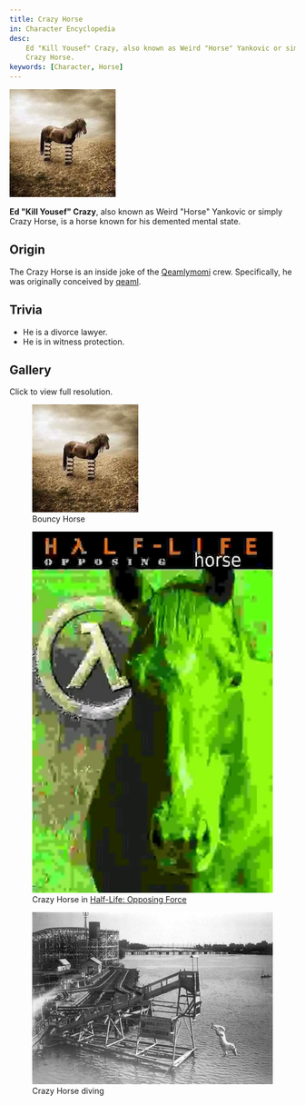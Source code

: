 ```yaml
---
title: Crazy Horse
in: Character Encyclopedia
desc:
    Ed "Kill Yousef" Crazy, also known as Weird "Horse" Yankovic or simply
    Crazy Horse.
keywords: [Character, Horse]
---
```


<img class="char-portrait" src="/static/Img/Character/CrazyHorse/Bounce.png">

**Ed "Kill Yousef" Crazy**, also known as Weird "Horse" Yankovic or simply Crazy
Horse, is a horse known for his demented mental state.

## Origin

The Crazy Horse is an inside joke of the [Qeamlymomi] crew. Specifically, he
was originally conceived by [qeaml].

## Trivia

* He is a divorce lawyer.
* He is in witness protection.

## Gallery

Click to view full resolution.

<div class="gallery">

<figure class="gallery-elem">
    <a href="/static/Img/Character/CrazyHorse/Bounce.png">
        <img src="/static/Img/Character/CrazyHorse/Bounce.png">
    </a>
    <figcaption>
        Bouncy Horse
    </figcaption>
</figure>

<figure class="gallery-elem">
    <a href="/static/Img/Character/CrazyHorse/OpposingHorse.png">
        <img src="/static/Img/Character/CrazyHorse/OpposingHorse.png">
    </a>
    <figcaption>
        Crazy Horse in
        <a href="https://en.wikipedia.org/wiki/Half-Life%3A_Opposing_Force">
            Half-Life: Opposing Force
        </a>
    </figcaption>
</figure>

<figure class="gallery-elem">
    <a href="/static/Img/Character/CrazyHorse/Diving.png">
        <img src="/static/Img/Character/CrazyHorse/Diving.png">
    </a>
    <figcaption>
        Crazy Horse diving
    </figcaption>
</figure>

</div>

[Qeamlymomi]: https://x.com/Qeamlymomi
[qeaml]: https://qeaml.github.io
